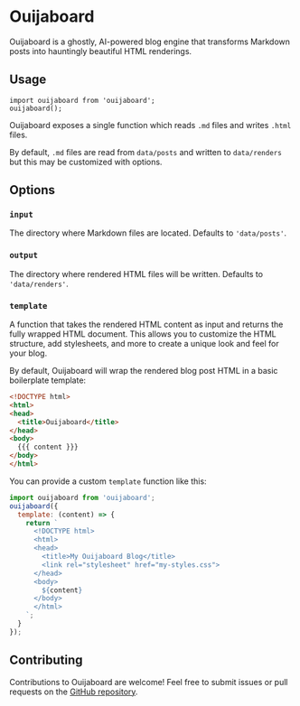 # Ouijaboard

Ouijaboard is a ghostly, AI-powered blog engine that transforms Markdown posts into hauntingly beautiful HTML renderings.

## Usage

```
import ouijaboard from 'ouijaboard';
ouijaboard();
```

Ouijaboard exposes a single function which reads `.md` files and writes `.html` files.

By default, `.md` files are read from `data/posts` and written to `data/renders` but this may be customized with options.

## Options

### `input`
The directory where Markdown files are located. Defaults to `'data/posts'`.

### `output`
The directory where rendered HTML files will be written. Defaults to `'data/renders'`.

### `template`
A function that takes the rendered HTML content as input and returns the fully wrapped HTML document. This allows you to customize the HTML structure, add stylesheets, and more to create a unique look and feel for your blog.

By default, Ouijaboard will wrap the rendered blog post HTML in a basic boilerplate template:

```html
<!DOCTYPE html>
<html>
<head>
  <title>Ouijaboard</title>
</head>
<body>
  {{{ content }}}
</body>
</html>
```

You can provide a custom `template` function like this:

```javascript
import ouijaboard from 'ouijaboard';
ouijaboard({
  template: (content) => {
    return `
      <!DOCTYPE html>
      <html>
      <head>
        <title>My Ouijaboard Blog</title>
        <link rel="stylesheet" href="my-styles.css">
      </head>
      <body>
        ${content}
      </body>
      </html>
    `;
  }
});
```

## Contributing

Contributions to Ouijaboard are welcome! Feel free to submit issues or pull requests on the [GitHub repository](https://github.com/phantomaton/ouijaboard).